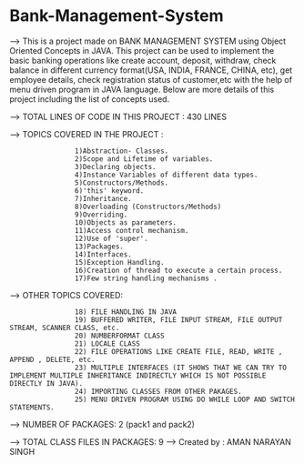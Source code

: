 # Bank-Management-System
--> This is a project made on BANK MANAGEMENT SYSTEM using Object Oriented Concepts in JAVA. This project can be used to implement the basic banking operations like create account, deposit, withdraw, check balance in different currency format(USA, INDIA, FRANCE, CHINA, etc), get employee details, check registration status of customer,etc with the help of menu driven program in JAVA language. Below are more details of this project including the list of concepts used.

--> TOTAL LINES OF CODE IN THIS PROJECT : 430 LINES


--> TOPICS COVERED IN THE PROJECT :

					1)Abstraction- Classes.
					2)Scope and Lifetime of variables.
					3)Declaring objects.
					4)Instance Variables of different data types.
					5)Constructors/Methods.
					6)'this' keyword.
					7)Inheritance.
					8)Overloading (Constructors/Methods)
					9)Overriding.
					10)Objects as parameters.
					11)Access control mechanism.
					12)Use of 'super'.
					13)Packages.
					14)Interfaces.
					15)Exception Handling.
					16)Creation of thread to execute a certain process.
					17)Few string handling mechanisms . 

--> OTHER TOPICS COVERED:

					18) FILE HANDLING IN JAVA 
					19) BUFFERED WRITER, FILE INPUT STREAM, FILE OUTPUT STREAM, SCANNER CLASS, etc.
					20) NUMBERFORMAT CLASS 
					21) LOCALE CLASS
					22) FILE OPERATIONS LIKE CREATE FILE, READ, WRITE , APPEND , DELETE, etc.
					23) MULTIPLE INTERFACES (IT SHOWS THAT WE CAN TRY TO IMPLEMENT MULTIPLE INHERITANCE INDIRECTLY WHICH IS NOT POSSIBLE DIRECTLY IN JAVA).
					24) IMPORTING CLASSES FROM OTHER PAKAGES.
					25) MENU DRIVEN PROGRAM USING DO WHILE LOOP AND SWITCH STATEMENTS.
					
					
--> NUMBER OF PACKAGES: 2 (pack1 and pack2)

--> TOTAL CLASS FILES IN PACKAGES: 9
--> Created by : AMAN NARAYAN SINGH
